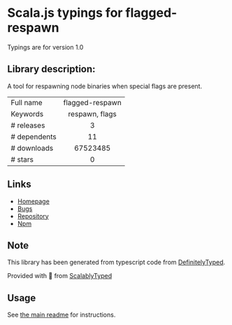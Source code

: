 
# Scala.js typings for flagged-respawn

Typings are for version 1.0

## Library description:
A tool for respawning node binaries when special flags are present.

|                    |                 |
| ------------------ | :-------------: |
| Full name          | flagged-respawn |
| Keywords           | respawn, flags |
| # releases         | 3 |
| # dependents       | 11 |
| # downloads        | 67523485 |
| # stars            | 0 |

## Links
- [Homepage](https://github.com/gulpjs/flagged-respawn#readme)
- [Bugs](https://github.com/gulpjs/flagged-respawn/issues)
- [Repository](https://github.com/gulpjs/flagged-respawn)
- [Npm](https://www.npmjs.com/package/flagged-respawn)
    


## Note
This library has been generated from typescript code from [DefinitelyTyped](https://definitelytyped.org).

Provided with :purple_heart: from [ScalablyTyped](https://github.com/oyvindberg/ScalablyTyped)

## Usage
See [the main readme](../../readme.md) for instructions.


